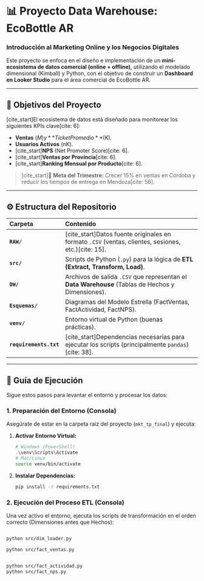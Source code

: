 # 📊 Proyecto Data Warehouse: EcoBottle AR
### Introducción al Marketing Online y los Negocios Digitales

Este proyecto se enfoca en el diseño e implementación de un **mini-ecosistema de datos comercial (online + offline)**, utilizando el modelado dimensional (Kimball) y Python, con el objetivo de construir un **Dashboard en Looker Studio** para el área comercial de EcoBottle AR.

---

## 🎯 Objetivos del Proyecto

[cite_start]El ecosistema de datos está diseñado para monitorear los siguientes KPIs clave[cite: 6]:

* **Ventas** ($M) y **Ticket Promedio** ($K).
* **Usuarios Activos** (nK).
* [cite_start]**NPS** (Net Promoter Score)[cite: 6].
* [cite_start]**Ventas por Provincia**[cite: 6].
* [cite_start]**Ranking Mensual por Producto**[cite: 6].

> [cite_start]🚀 **Meta del Trimestre:** Crecer 15% en ventas en Córdoba y reducir los tiempos de entrega en Mendoza[cite: 56].

---

## ⚙️ Estructura del Repositorio

| Carpeta | Contenido |
| :--- | :--- |
| **`RAW/`** | [cite_start]Datos fuente originales en formato `.CSV` (ventas, clientes, sesiones, etc.)[cite: 15]. |
| **`src/`** | Scripts de Python (`.py`) para la lógica de **ETL (Extract, Transform, Load)**. |
| **`DW/`** | Archivos de salida `.CSV` que representan el **Data Warehouse** (Tablas de Hechos y Dimensiones). |
| **`Esquemas/`** | Diagramas del Modelo Estrella (FactVentas, FactActividad, FactNPS). |
| **`venv/`** | Entorno virtual de Python (buenas prácticas). |
| **`requirements.txt`**| [cite_start]Dependencias necesarias para ejecutar los scripts (principalmente `pandas`)[cite: 38]. |

---

## 🚀 Guía de Ejecución

Sigue estos pasos para levantar el entorno y procesar los datos:

### 1. Preparación del Entorno (Consola)

Asegúrate de estar en la carpeta raíz del proyecto (`mkt_tp_final`) y ejecuta:

1.  **Activar Entorno Virtual:**
    ```bash
    # Windows (PowerShell)
    .\venv\Scripts\Activate
    # Mac/Linux
    source venv/bin/activate
    ```
2.  **Instalar Dependencias:**
    ```bash
    pip install -r requirements.txt
    ```

### 2. Ejecución del Proceso ETL (Consola)

Una vez activo el entorno, ejecuta los scripts de transformación en el orden correcto (Dimensiones antes que Hechos):

```bash

python src/dim_loader.py

python src/fact_ventas.py


python src/fact_actividad.py
python src/fact_nps.py